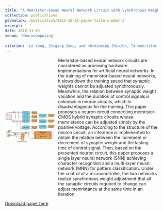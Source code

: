 ```yaml
---
title: "A Memristor-based Neural Network Circuit with Synchronous Weight Adjustment"
collection: publications
permalink: /publication/2015-10-01-paper-title-number-3
excerpt: ' '
date: 2018-11-04
venue: 'Neurocomputing'

citation: 'Le Yang, Zhigang Zeng, and <b>Xinming Shi</b>, “A memristor-based neural network circuit with synchronous weight adjustment,” <i>Neurocomputing</i>, vol. 363, pp. 114–124, 201.'
---
```

<div style='display: flex; align-items: center;'>
  <div style='flex: 1;'>
    <img src='https://github.com/embeddedsky/xinmingshi.github.io/raw/master/images/paper3.png' alt="Memristor-Based Neuron Circuit" style='width: 150%;'>
  </div>
  <div style='flex: 2; margin-left: 10px;'>
    <div>Memristor-based neural network circuits are considered as promising hardware implementations for artificial neural networks. In the training of memristor-based neural networks, it slows down the training speed that synaptic weights cannot be adjusted synchronously. Meanwhile, the relation between synaptic weight variation and the duration of control signals is unknown in neuron circuits, which is disadvantageous for the training. This paper proposes a neuron circuit connecting memristor-CMOS hybrid synaptic circuits whose memristance can be adjusted simply by the positive voltage. According to the structure of the neuron circuit, an inference is implemented to obtain the relation between the increment or decrement of synaptic weight and the lasting time of control signal. Then, based on the presented neuron circuit, this paper proposes a single layer neural network (SNN) achieving character recognition and a multi-layer neural network (MNN) for pattern classification. Under the control of a microcontroller, the two networks realize synchronous weight adjustment that all the synaptic circuits required to change can adjust memristance at the same time in an iteration.</div>
  </div>
</div>


[Download paper here](https://github.com/embeddedsky/xinmingshi.github.io/raw/master/files/paper3.pdf)
